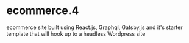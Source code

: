 # ecommerce.4
ecommerce site built using React.js, Graphql, Gatsby.js and it's starter template that will hook up to a headless Wordpress site
